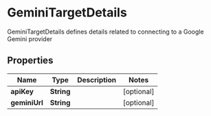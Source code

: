 

# GeminiTargetDetails

GeminiTargetDetails defines details related to connecting to a Google Gemini provider

## Properties

| Name | Type | Description | Notes |
|------------ | ------------- | ------------- | -------------|
|**apiKey** | **String** |  |  [optional] |
|**geminiUrl** | **String** |  |  [optional] |



